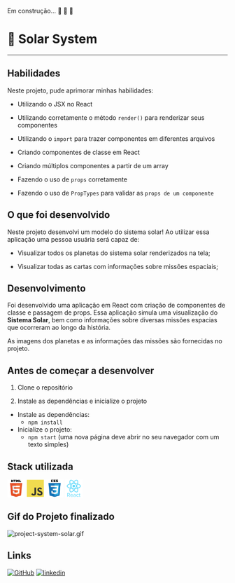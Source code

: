 Em construção... :construction: :hammer: :wrench:

# :dizzy: Solar System

---
## Habilidades
Neste projeto, pude aprimorar minhas habilidades:

  * Utilizando o JSX no React

  * Utilizando corretamente o método `render()` para renderizar seus componentes

  * Utilizando o `import` para trazer componentes em diferentes arquivos

  * Criando componentes de classe em React

  * Criando múltiplos componentes a partir de um array

  * Fazendo o uso de `props` corretamente

  * Fazendo o uso de `PropTypes` para validar as `props de um componente`


## O que foi desenvolvido

Neste projeto desenvolvi um modelo do sistema solar! Ao utilizar essa aplicação uma pessoa usuária será capaz de:

  * Visualizar todos os planetas do sistema solar renderizados na tela;

  * Visualizar todas as cartas com informações sobre missões espaciais;


## Desenvolvimento

Foi desenvolvido uma aplicação em React com criação de componentes de classe e passagem de props. Essa aplicação simula uma visualização do **Sistema Solar**, bem como informações sobre diversas missões espacias que ocorreram ao longo da história.

As imagens dos planetas e as informações das missões são fornecidas no projeto.


## Antes de começar a desenvolver

1. Clone o repositório

2. Instale as dependências e inicialize o projeto
  * Instale as dependências:
    * `npm install`
  * Inicialize o projeto:
    * `npm start` (uma nova página deve abrir no seu navegador com um texto simples)

## Stack utilizada

<p>
  <img src="https://raw.githubusercontent.com/devicons/devicon/master/icons/html5/html5-original-wordmark.svg" alt="html5" width="40" height="40"/> 
  <img src="https://raw.githubusercontent.com/devicons/devicon/master/icons/javascript/javascript-original.svg" alt="javascript" width="40" height="40"/> 
  <img src="https://raw.githubusercontent.com/devicons/devicon/master/icons/css3/css3-original-wordmark.svg" alt="css3" width="40" height="40"/>
  <img src="https://raw.githubusercontent.com/devicons/devicon/master/icons/react/react-original-wordmark.svg" alt="react" width="40" height="40"/>
</p>

## Gif do Projeto finalizado

<img src="public/project-system-solar.gif" alt="project-system-solar.gif"/>

## Links

[![GitHub](https://img.shields.io/badge/github-%23121011.svg?style=for-the-badge&logo=github&logoColor=white)](https://github.com/GiselyKC)
[![linkedin](https://img.shields.io/badge/linkedin-0A66C2?style=for-the-badge&logo=linkedin&logoColor=white)](https://www.linkedin.com/in/giselycavalli/)

